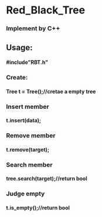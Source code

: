 # Red_Black_Tree
### Implement by C++
## Usage:
#### #include"RBT.h"
### Create:
#### Tree t = Tree();//cretae a empty tree
### Insert member
#### t.insert(data);
### Remove member
#### t.remove(target);
### Search member
#### tree.search(target);//return bool

### Judge empty
#### t.is_empty();//return bool
